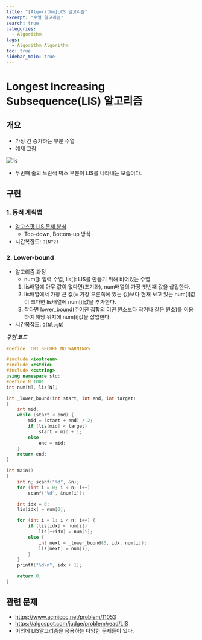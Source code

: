 ```yaml
---
title: "[Algorithm]LCS 알고리즘"
excerpt: "수열 알고리즘"
search: true
categories:
  - Algorithm
tags:
  - Algorithm_Algorithm
toc: true
sidebar_main: true
---
```


# Longest Increasing Subsequence(LIS) 알고리즘

## 개요
- 가장 긴 증가하는 부분 수열
- 예제 그림

![lis](https://user-images.githubusercontent.com/34755287/46916274-410a5980-cff3-11e8-948a-31488df44de1.JPG)

- 두번째 줄의 노란색 박스 부분이 LIS를 나타내는 모습이다.

## 구현
### 1. 동적 계획법
- [알고스팟 LIS 문제 분석](https://github.com/CODEMCD/Algorithm/blob/master/Code%20Review/ALGOSPOT/LIS.md)
  - Top-down, Bottom-up 방식
- 시간복잡도: ```O(N^2)```

### 2. Lower-bound
- 알고리즘 과정
  - num[]: 입력 수열, lis[]: LIS를 만들기 위해 비어있는 수열
  1. lis배열에 아무 값이 없다면(초기화), num배열의 가장 첫번째 값을 삽입한다.
  2. lis배열에서 가장 큰 값(= 가장 오른쪽에 있는 값)보다 현재 보고 있는 num[i]값이 크다면 lis배열에 num[i]값을 추가한다.
  3. 작다면 lower_bound(주어진 집합의 어떤 원소보다 작거나 같은 원소)를 이용하여 해당 위치에 num[i]값을 삽입한다.
- 시간복잡도: ```O(NlogN)```

___구현 코드___

```cpp
#define _CRT_SECURE_NO_WARNINGS

#include <iostream>
#include <cstdio>
#include <cstring>
using namespace std;
#define N 1001
int num[N], lis[N];

int _lower_bound(int start, int end, int target)
{
	int mid;
	while (start < end) {
		mid = (start + end) / 2;
		if (lis[mid] < target)
			start = mid + 1;
		else
			end = mid;
	}
	return end;
}

int main()
{
	int n; scanf("%d", &n);
	for (int i = 0; i < n; i++)
		scanf("%d", &num[i]);

	int idx = 0;
	lis[idx] = num[0];

	for (int i = 1; i < n; i++) {
		if (lis[idx] < num[i])
			lis[++idx] = num[i];
		else {
			int next = _lower_bound(0, idx, num[i]);
			lis[next] = num[i];
		}
	}
	printf("%d\n", idx + 1);

	return 0;
}
```

## 관련 문제
- https://www.acmicpc.net/problem/11053
- https://algospot.com/judge/problem/read/LIS
- 이외에 LIS알고리즘을 응용하는 다양한 문제들이 있다.
